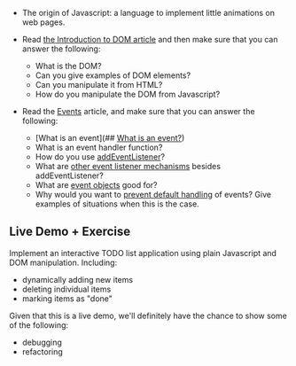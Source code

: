 
- The origin of Javascript: a language to implement little animations on web pages.

- Read [the Introduction to DOM article](https://developer.mozilla.org/en-US/docs/Web/API/Document_Object_Model/Introduction) and then make sure that you can answer the following: 
	- What is the DOM? 
	- Can you give examples of DOM elements?
	- Can you manipulate it from HTML? 
	- How do you manipulate the DOM from Javascript? 

- Read the [Events](https://developer.mozilla.org/en-US/docs/Learn/JavaScript/Building_blocks/Events) article, and make sure that you can answer the following: 
	- [What is an event](## [What is an event?](https://developer.mozilla.org/en-US/docs/Learn/JavaScript/Building_blocks/Events#what_is_an_event)) 
	- What is an event handler function?
	- How do you use [addEventListener](https://developer.mozilla.org/en-US/docs/Learn/JavaScript/Building_blocks/Events#using_addeventlistener)? 
	- What are [other event listener mechanisms](https://developer.mozilla.org/en-US/docs/Learn/JavaScript/Building_blocks/Events#other_event_listener_mechanisms) besides addEventListener?
	- What are [event objects](https://developer.mozilla.org/en-US/docs/Learn/JavaScript/Building_blocks/Events#event_objects) good for? 
	- Why would you want to [prevent default handling](https://developer.mozilla.org/en-US/docs/Learn/JavaScript/Building_blocks/Events#preventing_default_behavior) of events? Give examples of situations when this is the case. 
## Live Demo + Exercise

Implement an interactive TODO list application using plain Javascript and DOM manipulation. Including: 
- dynamically adding new items
- deleting individual items
- marking items as "done"

Given that this is a live demo, we'll definitely have the chance to show some of the following: 
- debugging 
- refactoring